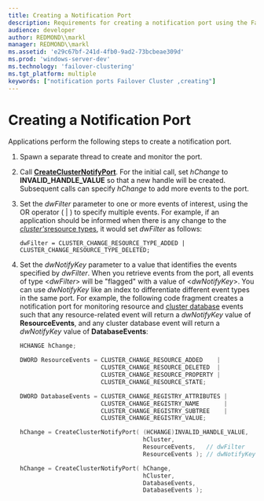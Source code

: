 ```yaml
---
title: Creating a Notification Port
description: Requirements for creating a notification port using the Failover Cluster API.
audience: developer
author: REDMOND\\markl
manager: REDMOND\\markl
ms.assetid: 'e29c67bf-241d-4fb0-9ad2-73bcbeae309d'
ms.prod: 'windows-server-dev'
ms.technology: 'failover-clustering'
ms.tgt_platform: multiple
keywords: ["notification ports Failover Cluster ,creating"]
---
```


# Creating a Notification Port

Applications perform the following steps to create a notification port.

1.  Spawn a separate thread to create and monitor the port.

2.  Call [**CreateClusterNotifyPort**](createclusternotifyport.md). For the initial call, set *hChange* to **INVALID\_HANDLE\_VALUE** so that a new handle will be created. Subsequent calls can specify *hChange* to add more events to the port.

3.  Set the *dwFilter* parameter to one or more events of interest, using the OR operator ( \| ) to specify multiple events. For example, if an application should be informed when there is any change to the [*cluster's*](c-gly.md#-wolf-cluster-gly)[resource types](resource-types.md), it would set *dwFilter* as follows:

    `dwFilter = CLUSTER_CHANGE_RESOURCE_TYPE_ADDED | CLUSTER_CHANGE_RESOURCE_TYPE_DELETED;`

4.  Set the *dwNotifyKey* parameter to a value that identifies the events specified by *dwFilter*. When you retrieve events from the port, all events of type &lt;*dwFilter*&gt; will be "flagged" with a value of &lt;*dwNotifyKey*&gt;. You can use *dwNotifyKey* like an index to differentiate different event types in the same port. For example, the following code fragment creates a notification port for monitoring resource and [cluster database](cluster-database.md) events such that any resource-related event will return a *dwNotifyKey* value of **ResourceEvents**, and any cluster database event will return a *dwNotifyKey* value of **DatabaseEvents**:

    ```C++
    HCHANGE hChange;

    DWORD ResourceEvents = CLUSTER_CHANGE_RESOURCE_ADDED    |
                           CLUSTER_CHANGE_RESOURCE_DELETED  |
                           CLUSTER_CHANGE_RESOURCE_PROPERTY |
                           CLUSTER_CHANGE_RESOURCE_STATE;

    DWORD DatabaseEvents = CLUSTER_CHANGE_REGISTRY_ATTRIBUTES |
                           CLUSTER_CHANGE_REGISTRY_NAME       |
                           CLUSTER_CHANGE_REGISTRY_SUBTREE    |
                           CLUSTER_CHANGE_REGISTRY_VALUE;

    hChange = CreateClusterNotifyPort( (HCHANGE)INVALID_HANDLE_VALUE,
                                       hCluster,
                                       ResourceEvents,   // dwFilter
                                       ResourceEvents ); // dwNotifyKey

    hChange = CreateClusterNotifyPort( hChange,
                                       hCluster,
                                       DatabaseEvents,
                                       DatabaseEvents );
    ```

    

 

 





